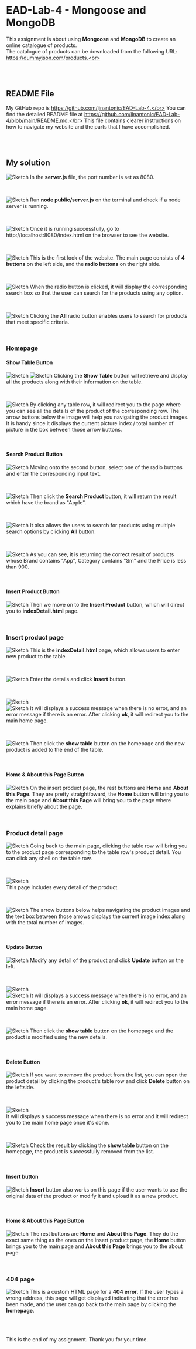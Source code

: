 # EAD-Lab-4 - Mongoose and MongoDB
This assignment is about using **Mongoose** and **MongoDB** to create an online catalogue
of products.
<br>
The catalogue of products can be downloaded from the following URL: https://dummyjson.com/products.<br><br>



</br></br>

## README File
My GitHub repo is https://github.com/jinantonic/EAD-Lab-4.</br>
You can find the detailed README file at https://github.com/jinantonic/EAD-Lab-4/blob/main/README.md.</br>
This file contains clearer instructions on how to navigate my website and the parts that I have accomplished.

</br></br>

## My solution
![Sketch](images/port.png)
In the **server.js** file, the port number is set as 8080.

</br>

![Sketch](images/node.png)
Run **node public/server.js** on the terminal and check if a node server is running.

</br>

![Sketch](images/localhost.png)
Once it is running successfully, go to http://localhost:8080/index.html on the browser to see the website.

</br>

![Sketch](images/home.png)
This is the first look of the website. The main page consists of **4 buttons** on the left side, and the **radio buttons** on the right side. 

</br>

![Sketch](images/radio1.png)
When the radio button is clicked, it will display the corresponding search box so that the user can search for the products using any option.

</br>

![Sketch](images/radio2.png)
Clicking the **All** radio button enables users to search for products that meet specific criteria. 

</br>

### Homepage
#### Show Table Button
![Sketch](images/1st.png)
![Sketch](images/1st-table.png)
Clicking the **Show Table** button will retrieve and display all the products along with their information on the table.

</br>

![Sketch](images/1st-table-row.png)
By clicking any table row, it will redirect you to the page where you can see all the details of the product of the corresponding row. The arrow buttons below the image will help you navigating the product images. It is handy since it displays the current picture index / total number of picture in the box between those arrow buttons. 

</br>

#### Search Product Button
![Sketch](images/2nd.png)
Moving onto the second button, select one of the radio buttons and enter the corresponding input text. 

</br>

![Sketch](images/2nd-table.png)
Then click the **Search Product** button, it will return the result which have the brand as "Apple".

</br>

![Sketch](images/2nd-table2.png)
It also allows the users to search for products using multiple search options by clicking **All** button. 

</br>

![Sketch](images/2nd-table3.png)
As you can see, it is returning the correct result of products whose Brand contains "App", Category contains "Sm" and the Price is less than 900. 

</br>

#### Insert Product Button
![Sketch](images/3rd.png)
Then we move on to the **Insert Product** button, which will direct you to **indexDetail.html** page.

</br>

### Insert product page
![Sketch](images/id-home.png)
This is the **indexDetail.html** page, which allows users to enter new product to the table.

</br>

![Sketch](images/id-input.png)
Enter the details and click **Insert** button.

</br>

![Sketch](images/id-msg1.png)</br>
![Sketch](images/id-msg2.png)
It will displays a success message when there is no error, and an error message if there is an error. After clicking **ok**, it will redirect you to the main home page. 

</br>

![Sketch](images/id-result.png)
Then click the **show table** button on the homepage and the new product is added to the end of the table.

</br>

#### Home & About this Page Button
![Sketch](images/about.png)
On the insert product page, the rest buttons are **Home** and **About this Page**. They are pretty straightfoward, the **Home** button will bring you to the main page and **About this Page** will bring you to the page where explains briefly about the page.

</br>

### Product detail page
![Sketch](images/pd.png)
Going back to the main page, clicking the table row will bring you to the product page corresponding to the table row's product detail. You can click any shell on the table row.

</br>

![Sketch](images/pd-detail.png)</br>
This page includes every detail of the product.

</br>

![Sketch](images/pd-nav.png)
The arrow buttons below helps navigating the product images and the text box between those arrows displays the current image index along with the total number of images.

</br>

#### Update Button
![Sketch](images/pd-update.png)
Modify any detail of the product and click **Update** button on the left. 

</br>

![Sketch](images/pd-msg1.png)</br>
![Sketch](images/pd-msg2.png)
It will displays a success message when there is no error, and an error message if there is an error. After clicking **ok**, it will redirect you to the main home page. 

</br>

![Sketch](images/pd-result.png)
Then click the **show table** button on the homepage and the product is modified using the new details.

</br>

#### Delete Button
![Sketch](images/pd-delete.png)
If you want to remove the product from the list, you can open the product detail by clicking the product's table row and click **Delete** button on the leftside.

</br>

![Sketch](images/pd-msg3.png)</br>
It will displays a success message when there is no error and it will redirect you to the main home page once it's done.

</br>

![Sketch](images/pd-result2.png)
Check the result by clicking the **show table** button on the homepage, the product is successfully removed from the list.

</br>

#### Insert button
![Sketch](images/pd-insert.png)
**Insert** button also works on this page if the user wants to use the original data of the product or modify it and upload it as a new product.

</br>

#### Home & About this Page Button
![Sketch](images/pd-btns.png)
The rest buttons are **Home** and **About this Page**. They do the exact same thing as the ones on the insert product page, the **Home** button brings you to the main page and **About this Page** brings you to the about page.

</br>

### 404 page
![Sketch](images/404.png)
This is a custom HTML page for a **404 error**. If the user types a wrong address, this page will get displayed indicating that the error has been made, and the user can go back to the main page by clicking the **homepage**.

</br></br>

This is the end of my assignment. Thank you for your time.